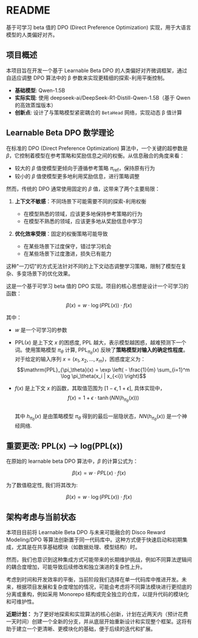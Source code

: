 # README

基于可学习 beta 值的 DPO (Direct Preference Optimization) 实现，用于大语言模型的人类偏好对齐。

## 项目概述

本项目旨在开发一个基于 Learnable Beta DPO 的人类偏好对齐微调框架，通过自适应调整 DPO 算法中的 β 参数来实现更精细的探索-利用平衡控制。

- **基础模型**: Qwen-1.5B
- **实际实现**: 使用 deepseek-ai/DeepSeek-R1-Distill-Qwen-1.5B（基于 Qwen 的高效蒸馏版本）
- **创新点**: 设计了与策略模型紧密耦合的 `BetaHead` 网络，实现动态 β 值计算


## Learnable Beta DPO 数学理论

在标准的 DPO (Direct Preference Optimization)  算法中，一个关键的超参数是 $\beta$，它控制着模型在参考策略和奖励信息之间的权衡。从信息融合的角度来看：

- 较大的 $\beta$ 值使模型更倾向于遵循参考策略 $\pi_{\text{ref}}$，保持原有行为
- 较小的 $\beta$ 值使模型更多地利用奖励信息，进行策略调整

然而，传统的 DPO 通常使用固定的 $\beta$ 值，这带来了两个主要局限：

1. **上下文不敏感**：不同场景下可能需要不同的探索-利用权衡
   - 在模型熟悉的领域，应该更多地保持参考策略的行为
   - 在模型不熟悉的领域，应该更多地从奖励信息中学习

2. **优化效率受限**：固定的权衡策略可能导致
   - 在某些场景下过度保守，错过学习机会
   - 在某些场景下过度激进，损失已有能力

这种"一刀切"的方式无法针对不同的上下文动态调整学习策略，限制了模型在复杂、多变场景下的优化效果。

这是一个基于可学习 beta 值的 DPO 实现。项目的核心思想是设计一个可学习的函数：

$$\beta(x) = w \cdot \log(PPL(x)) \cdot f(x)$$

其中：
- $w$ 是一个可学习的参数
- $\mathrm{PPL}(x)$ 是上下文 $x$ 的困惑度, PPL 越大，表示模型越困惑，越难预测下一个词。使用策略模型 $\pi_\theta$ 计算, $\mathrm{PPL}_{\pi_\theta}(x)$ 反映了**策略模型对输入的确定性程度**。对于给定的输入序列 $x = (x_1, x_2, ..., x_m)$，困惑度定义为：
$$\mathrm{PPL}_{\pi_\theta}(x) = \exp \left( - \frac{1}{m} \sum_{i=1}^m \log \pi_\theta(x_i | x_{<i}) \right)$$


- $f(x)$ 是上下文 $x$ 的函数，其取值范围为 $[1-\epsilon, 1+\epsilon]$, 具体实现中，
$$f(x) = 1 + \epsilon \cdot \tanh(NN(h_{\pi_\theta}(x)))$$  
其中 $h_{\pi_\theta}(x)$ 是由策略模型 $\pi_\theta$ 得到的最后一层隐状态，$NN(h_{\pi_\theta}(x))$ 是一个神经网络. 


## 重要更改: PPL(x) --> log(PPL(x))

在原始的 learnable beta DPO 算法中，$\beta$ 的计算公式为：

$$\beta(x) = w \cdot PPL(x) \cdot f(x)$$

为了数值稳定性, 我们将其改为:

$$\beta(x) = w \cdot \log(PPL(x)) \cdot f(x)$$


## 架构考虑与当前状态

本项目目前将 Learnable Beta DPO 与未来可能融合的 Disco Reward Modeling/DPO 等算法创新置于同一代码库中。这种方式便于快速启动和初期集成，尤其是在共享基础模块（如数据处理、模型结构）时。

然而，我们也意识到这种集成方式可能带来的长期维护挑战，例如不同算法逻辑间的耦合度增加，可能导致后续修改和独立演进的复杂性上升。

考虑到时间和开发效率的平衡，当前阶段我们选择在单一代码库中推进开发。未来，根据项目发展和复杂度增加的情况，可能会考虑将不同算法模块进行更彻底的分离或重构，例如采用 Monorepo 结构或完全独立的仓库，以提升代码的模块化和可维护性。

**近期计划：** 为了更好地探索和实现算法的核心创新，计划在近两天内（预计花费一天时间）创建一个全新的分支，并从底层开始重新设计和实现整个框架。这将有助于建立一个更清晰、更模块化的基础，便于后续的迭代和扩展。





